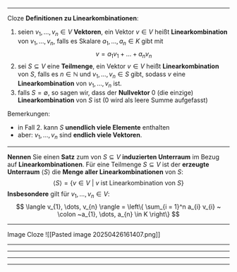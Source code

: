 
---
Cloze
**Definitionen zu Linearkombinationen**:
1. seien $v_{1}, \dots, v_{n} \in V$ **Vektoren**, ein Vektor $v \in V$ heißt **Linearkombination** von $v_{1}, \dots, v_{n}$, falls es Skalare $a_{1}, \dots, a_{n} \in K$ gibt mit $$v = a_{1}v_{1} + \dots + a_{n}v_{n}$$
2. sei $S \subseteq V$ eine **Teilmenge**, ein Vektor $v \in V$ heißt **Linearkombination** von $S$, falls es $n \in \mathbb{N}$ und $v_{1}, \dots, v_{n} \in S$ gibt, sodass $v$ eine **Linearkombination** von $v_{1}, \dots, v_{n}$ ist.
3. falls $S = \emptyset$, so sagen wir, dass der **Nullvektor** 0 (die einzige) **Linearkombination** von $S$ ist (0 wird als leere Summe aufgefasst)

Bemerkungen:
- in Fall 2. kann $S$ **unendlich viele Elemente** enthalten
- aber: $v_{1}, \dots, v_{n}$ sind **endlich viele Vektoren**.

---
**Nennen** Sie einen **Satz** zum von $S \subseteq V$ **induzierten Unterraum** im Bezug auf **Linearkombinationen**.
Für eine Teilmenge $S \subseteq V$ ist der **erzeugte Unterraum** $\langle S \rangle$ die **Menge aller Linearkombinationen** von $S$:
$$
\langle S \rangle = \{  v \in V ~|~ v \text{ ist Linearkombination von } S \}
$$
**Insbesondere** gilt für $v_{1}, \dots, v_{n} \in V$:
$$
\langle v_{1}, \dots, v_{n} \rangle = \left\{ \sum_{i = 1}^n a_{i} v_{i} ~ \colon ~a_{1}, \dots, a_{n} \in K \right\}
$$

---
Image Cloze
![[Pasted image 20250426161407.png]]

---



---



---



---